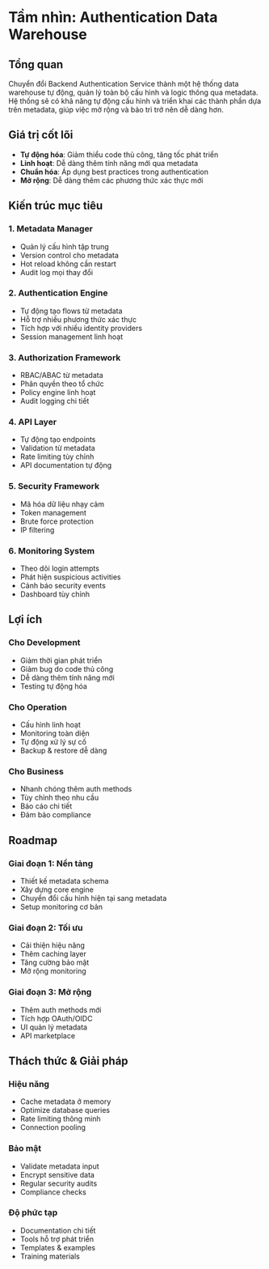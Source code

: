 # Tầm nhìn: Authentication Data Warehouse

## Tổng quan
Chuyển đổi Backend Authentication Service thành một hệ thống data warehouse tự động, quản lý toàn bộ cấu hình và logic thông qua metadata. Hệ thống sẽ có khả năng tự động cấu hình và triển khai các thành phần dựa trên metadata, giúp việc mở rộng và bảo trì trở nên dễ dàng hơn.

## Giá trị cốt lõi
- **Tự động hóa**: Giảm thiểu code thủ công, tăng tốc phát triển
- **Linh hoạt**: Dễ dàng thêm tính năng mới qua metadata
- **Chuẩn hóa**: Áp dụng best practices trong authentication
- **Mở rộng**: Dễ dàng thêm các phương thức xác thực mới

## Kiến trúc mục tiêu

### 1. Metadata Manager
- Quản lý cấu hình tập trung
- Version control cho metadata
- Hot reload không cần restart
- Audit log mọi thay đổi

### 2. Authentication Engine
- Tự động tạo flows từ metadata
- Hỗ trợ nhiều phương thức xác thực
- Tích hợp với nhiều identity providers
- Session management linh hoạt

### 3. Authorization Framework
- RBAC/ABAC từ metadata
- Phân quyền theo tổ chức
- Policy engine linh hoạt
- Audit logging chi tiết

### 4. API Layer
- Tự động tạo endpoints
- Validation từ metadata
- Rate limiting tùy chỉnh
- API documentation tự động

### 5. Security Framework
- Mã hóa dữ liệu nhạy cảm
- Token management
- Brute force protection
- IP filtering

### 6. Monitoring System
- Theo dõi login attempts
- Phát hiện suspicious activities
- Cảnh báo security events
- Dashboard tùy chỉnh

## Lợi ích

### Cho Development
- Giảm thời gian phát triển
- Giảm bug do code thủ công
- Dễ dàng thêm tính năng mới
- Testing tự động hóa

### Cho Operation
- Cấu hình linh hoạt
- Monitoring toàn diện
- Tự động xử lý sự cố
- Backup & restore dễ dàng

### Cho Business
- Nhanh chóng thêm auth methods
- Tùy chỉnh theo nhu cầu
- Báo cáo chi tiết
- Đảm bảo compliance

## Roadmap

### Giai đoạn 1: Nền tảng
- Thiết kế metadata schema
- Xây dựng core engine
- Chuyển đổi cấu hình hiện tại sang metadata
- Setup monitoring cơ bản

### Giai đoạn 2: Tối ưu
- Cải thiện hiệu năng
- Thêm caching layer
- Tăng cường bảo mật
- Mở rộng monitoring

### Giai đoạn 3: Mở rộng
- Thêm auth methods mới
- Tích hợp OAuth/OIDC
- UI quản lý metadata
- API marketplace

## Thách thức & Giải pháp

### Hiệu năng
- Cache metadata ở memory
- Optimize database queries
- Rate limiting thông minh
- Connection pooling

### Bảo mật
- Validate metadata input
- Encrypt sensitive data
- Regular security audits
- Compliance checks

### Độ phức tạp
- Documentation chi tiết
- Tools hỗ trợ phát triển
- Templates & examples
- Training materials 